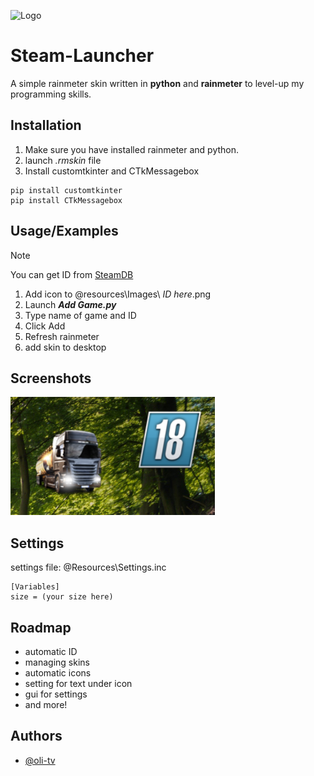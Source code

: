 
![Logo](https://raw.githubusercontent.com/oli-tv/Steam-Launcher/main/icon.ico)
# Steam-Launcher
A simple rainmeter skin written in **python** and **rainmeter** to level-up my programming skills.
## Installation
1. Make sure you have installed rainmeter and python.
2. launch *.rmskin* file
3. Install customtkinter and CTkMessagebox
```
pip install customtkinter 
pip install CTkMessagebox
```
## Usage/Examples
> [!NOTE]
> You can get ID from [SteamDB](https://SteamDB.info/)  
1. Add icon to @resources\Images\ *ID here*.png
2. Launch ***Add Game.py***
3. Type name of game and ID
4. Click Add
5. Refresh rainmeter
6. add skin to desktop
## Screenshots
![App Screenshot](https://github.com/oli-tv/Steam-Launcher/blob/main/screenshot.png?raw=true)
## Settings
settings file: @Resources\Settings.inc
```
[Variables]
size = (your size here)
```
## Roadmap
- automatic ID
- managing skins
- automatic icons
- setting for text under icon
- gui for settings
- and more!
## Authors
- [@oli-tv](https://www.github.com/oli-tv)